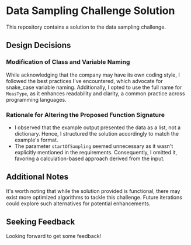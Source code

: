 # Data Sampling Challenge Solution

This repository contains a solution to the data sampling challenge.

## Design Decisions

### Modification of Class and Variable Naming

While acknowledging that the company may have its own coding style, I followed the best practices I've encountered, which advocate for snake_case variable naming. Additionally, I opted to use the full name for `MeasType`, as it enhances readability and clarity, a common practice across programming languages.

### Rationale for Altering the Proposed Function Signature

- I observed that the example output presented the data as a list, not a dictionary. Hence, I structured the solution accordingly to match the example's format.
- The parameter `startOfSampling` seemed unnecessary as it wasn't explicitly mentioned in the requirements. Consequently, I omitted it, favoring a calculation-based approach derived from the input.

## Additional Notes

It's worth noting that while the solution provided is functional, there may exist more optimized algorithms to tackle this challenge. Future iterations could explore such alternatives for potential enhancements.

## Seeking Feedback

Looking forward to get some feedback!